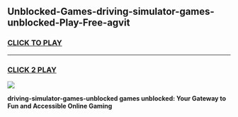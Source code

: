 
## Unblocked-Games-driving-simulator-games-unblocked-Play-Free-agvit
<h3>
<a href="https://premium76.site?title=driving-simulator-games-unblocked&ref=18A">CLICK TO PLAY</a></h3>
<hr>

<h3>
<a href="https://premium76.site?title=driving-simulator-games-unblocked&ref=18A">CLICK 2 PLAY</a>
  
</h3>

<a href="https://premium76.site?title=driving-simulator-games-unblocked&ref=18A"><img src="https://clearcache.store/games.png"></a>


**driving-simulator-games-unblocked games unblocked: Your Gateway to Fun and Accessible Online Gaming**
